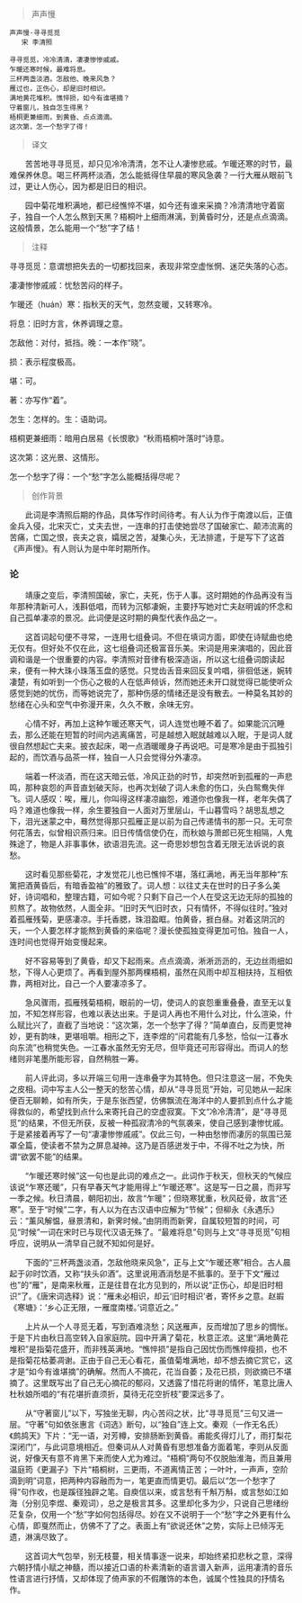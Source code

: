 > 声声慢

	声声慢·寻寻觅觅
	   宋 李清照
	
	寻寻觅觅，冷冷清清，凄凄惨惨戚戚。
	乍暖还寒时候，最难将息。
	三杯两盏淡酒，怎敌他、晚来风急？
	雁过也，正伤心，却是旧时相识。
	满地黄花堆积。憔悴损，如今有谁堪摘？
	守着窗儿，独自怎生得黑？
	梧桐更兼细雨，到黄昏、点点滴滴。
	这次第，怎一个愁字了得！

> 译文

　　苦苦地寻寻觅觅，却只见冷冷清清，怎不让人凄惨悲戚。乍暖还寒的时节，最难保养休息。喝三杯两杯淡酒，怎么能抵得住早晨的寒风急袭？一行大雁从眼前飞过，更让人伤心，因为都是旧日的相识。

　　园中菊花堆积满地，都已经憔悴不堪，如今还有谁来采摘？冷清清地守着窗子，独自一个人怎么熬到天黑？梧桐叶上细雨淋漓，到黄昏时分，还是点点滴滴。这般情景，怎么能用一个“愁”字了结！

> 注释

寻寻觅觅：意谓想把失去的一切都找回来，表现非常空虚怅惘、迷茫失落的心态。

凄凄惨惨戚戚：忧愁苦闷的样子。

乍暖还（huán）寒：指秋天的天气，忽然变暖，又转寒冷。

将息：旧时方言，休养调理之意。

怎敌他：对付，抵挡。晚：一本作“晓”。

损：表示程度极高。

堪：可。

著：亦写作“着”。

怎生：怎样的。生：语助词。

梧桐更兼细雨：暗用白居易《长恨歌》“秋雨梧桐叶落时”诗意。

这次第：这光景、这情形。

怎一个愁字了得：一个“愁”字怎么能概括得尽呢？

> 创作背景

　　此词是李清照后期的作品，具体写作时间待考。有人认为作于南渡以后，正值金兵入侵，北宋灭亡，丈夫去世，一连串的打击使她尝尽了国破家亡、颠沛流离的苦痛，亡国之恨，丧夫之哀，孀居之苦，凝集心头，无法排遣，于是写下了这首《声声慢》。有人则认为是中年时期所作。 


### 论 

　　靖康之变后，李清照国破，家亡，夫死，伤于人事。这时期她的作品再没有当年那种清新可人，浅斟低唱，而转为沉郁凄婉，主要抒写她对亡夫赵明诚的怀念和自己孤单凄凉的景况。此词便是这时期的典型代表作品之一。

　　这首词起句便不寻常，一连用七组叠词。不但在填词方面，即使在诗赋曲也绝无仅有。但好处不仅在此，这七组叠词还极富音乐美。宋词是用来演唱的，因此音调和谐是一个很重要的内容。李清照对音律有极深造诣，所以这七组叠词朗读起来，便有一种大珠小珠落玉盘的感觉。只觉齿舌音来回反复吟唱，徘徊低迷，婉转凄楚，有如听到一个伤心之极的人在低声倾诉，然而她还未开口就觉得已能使听众感觉到她的忧伤，而等她说完了，那种伤感的情绪还是没有散去。一种莫名其妙的愁绪在心头和空气中弥漫开来，久久不散，余味无穷。

　　心情不好，再加上这种乍暖还寒天气，词人连觉也睡不着了。如果能沉沉睡去，那么还能在短暂的时间内逃离痛苦，可是越想入眠就越难以入眠，于是词人就很自然想起亡夫来。披衣起床，喝一点酒暖暖身子再说吧。可是寒冷是由于孤独引起的，而饮酒与品茶一样，独自一人只会觉得分外凄凉。

　　端着一杯淡酒，而在这天暗云低，冷风正劲的时节，却突然听到孤雁的一声悲鸣，那种哀怨的声音直划破天际，也再次划破了词人未愈的伤口，头白鸳鸯失伴飞。词人感叹：唉，雁儿，你叫得这样凄凉幽怨，难道你也像我一样，老年失偶了吗？难道也像我一样，余生要独自一人面对万里层山，千山暮雪吗？胡思乱想之下，泪光迷蒙之中，蓦然觉得那只孤雁正是以前为自己传递情书的那一只。无可奈何花落去，似曾相识燕归来。旧日传情信使仍在，而秋娘与萧郎已死生相隔，人鬼殊途了，物是人非事事休，欲语泪先流。这一奇思妙想包含着无限无法诉说的哀愁。

　　这时看见那些菊花，才发觉花儿也已憔悴不堪，落红满地，再无当年那种“东篱把酒黄昏后，有暗香盈袖”的雅致了。词人想：以往丈夫在世时的日子多么美好，诗词唱和，整理古籍，可如今呢？只剩下自己一个人在受这无边无际的孤独的煎熬了。故物依然，人面全非。“旧时天气旧时衣，只有情怀，不得似往时。”独对着孤雁残菊，更感凄凉。手托香腮，珠泪盈眶。怕黄昏，捱白昼。对着这阴沉的天，一个人要怎样才能熬到黄昏的来临呢？漫长使孤独变得更加可怕。独自一人，连时间也觉得开始变慢起来。

　　好不容易等到了黄昏，却又下起雨来。点点滴滴，淅淅沥沥的，无边丝雨细如愁，下得人心更烦了。再看到屋外那两棵梧桐，虽然在风雨中却互相扶持，互相依靠，两相对比，自己一个人要凄凉多了。

　　急风骤雨，孤雁残菊梧桐，眼前的一切，使词人的哀怨重重叠叠，直至无以复加，不知怎样形容，也难以表达出来。于是词人再也不用什么对比，什么渲染，什么赋比兴了，直截了当地说：“这次第，怎一个愁字了得？”简单直白，反而更觉神妙，更有韵味，更堪咀嚼。相形之下，连李煜的“问君能有几多愁，恰似一江春水向东流”也稍觉失色。一江春水虽然无穷无尽，但毕竟还可形容得出。而词人的愁绪则非笔墨所能形容，自然稍胜一筹。

　　前人评此词，多以开端三句用一连串叠字为其特色。但只注意这一层，不免失之皮相。词中写主人公一整天的愁苦心情，却从“寻寻觅觅”开始，可见她从一起床便百无聊赖，如有所失，于是东张西望，仿佛飘流在海洋中的人要抓到点什么才能得救似的，希望找到点什么来寄托自己的空虚寂寞。下文“冷冷清清”，是“寻寻觅觅”的结果，不但无所获，反被一种孤寂清冷的气氛袭来，使自己感到凄惨忧戚。于是紧接着再写了一句“凄凄惨惨戚戚”。仅此三句，一种由愁惨而凄厉的氛围已笼罩全篇，使读者不禁为之屏息凝神。这乃是百感迸发于中，不得不吐之为快，所谓“欲罢不能”的结果。

　　“乍暖还寒时候”这一句也是此词的难点之一。此词作于秋天，但秋天的气候应该说“乍寒还暖”，只有早春天气才能用得上“乍暖还寒”。这是写一日之晨，而非写一季之候。秋日清晨，朝阳初出，故言“乍暖”；但晓寒犹重，秋风砭骨，故言“还寒”。至于“时候”二字，有人以为在古汉语中应解为“节候”；但柳永《永遇乐》云：“薰风解愠，昼景清和，新霁时候。”由阴雨而新霁，自属较短暂的时间，可见“时候”一词在宋时已与现代汉语无殊了。“最难将息”句则与上文“寻寻觅觅”句相呼应，说明从一清早自己就不知如何是好。

　　下面的“三杯两盏淡酒，怎敌他晓来风急”，正与上文“乍暖还寒”相合。古人晨起于卯时饮酒，又称“扶头卯酒”。这里说用酒消愁是不抵事的。至于下文“雁过也”的“雁”，是南来秋雁，正是往昔在北方见到的，所以说“正伤心，却是旧时相识”了。《唐宋词选释》说：“雁未必相识，却云‘旧时相识’者，寄怀乡之意。赵嘏《寒塘》：‘乡心正无限，一雁度南楼。’词意近之。”

　　上片从一个人寻觅无着，写到酒难浇愁；风送雁声，反而增加了思乡的惆怅。于是下片由秋日高空转入自家庭院。园中开满了菊花，秋意正浓。这里“满地黄花堆积”是指菊花盛开，而非残英满地。“憔悴损”是指自己因忧伤而憔悴瘦损，也不是指菊花枯萎凋谢。正由于自己无心看花，虽值菊堆满地，却不想去摘它赏它，这才是“如今有谁堪摘”的确解。然而人不摘花，花当自萎；及花已损，则欲摘已不堪摘了。这里既写出了自己无心摘花的郁闷，又透露了惜花将谢的情怀，笔意比唐人杜秋娘所唱的“有花堪折直须折，莫待无花空折枝”要深远多了。

　　从“守著窗儿”以下，写独坐无聊，内心苦闷之状，比“寻寻觅觅”三句又进一层。“守著”句如依张惠言《词选》断句，以“独自”连上文。秦观（一作无名氏）《鹧鸪天》下片：“无一语，对芳樽，安排肠断到黄昏。甫能炙得灯儿了，雨打梨花深闭门”，与此词意境相近。但秦词从人对黄昏有思想准备方面着笔，李则从反面说，好像天有意不肯黑下来而使人尤为难过。“梧桐”两句不仅脱胎淮海，而且兼用温庭筠《更漏子》下片“梧桐树，三更雨，不道离情正苦；一叶叶，一声声，空阶滴到明”词意，把两种内容融而为一，笔更直而情更切。最后以“怎一个愁字了得”句作收，也是蹊径独辟之笔。自庾信以来，或言愁有千斛万斛，或言愁如江如海（分别见李煜、秦观词），总之是极言其多。这里却化多为少，只说自己思绪纷茫复杂，仅用一个“愁”字如何包括得尽。妙在又不说明于一个“愁”字之外更有什么心情，即戛然而止，仿佛不了了之。表面上有“欲说还休”之势，实际上已倾泻无遗，淋漓尽致了。

　　这首词大气包举，别无枝蔓，相关情事逐一说来，却始终紧扣悲秋之意，深得六朝抒情小赋之神髓，而以接近口语的朴素清新的语言谱入新声，运用凄清的音乐性语言进行抒情，又却体现了倚声家的不假雕饰的本色，诚属个性独具的抒情名作。
